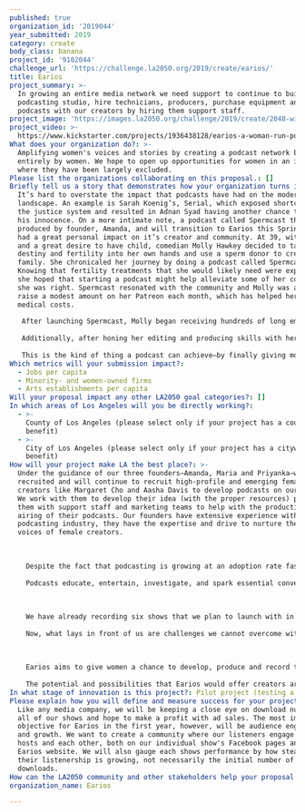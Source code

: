 ```yaml
---
published: true
organization_id: '2019044'
year_submitted: 2019
category: create
body_class: banana
project_id: '9102044'
challenge_url: 'https://challenge.la2050.org/2019/create/earios/'
title: Earios
project_summary: >-
  In growing an entire media network we need support to continue to build out a
  podcasting studio, hire technicians, producers, purchase equipment and develop
  podcasts with our creators by hiring them support staff.
project_image: 'https://images.la2050.org/challenge/2019/create/2048-wide/earios.jpg'
project_video: >-
  https://www.kickstarter.com/projects/1936438128/earios-a-woman-run-podcast-network
What does your organization do?: >-
  Amplifying women's voices and stories by creating a podcast network built
  entirely by women. We hope to open up opportunities for women in an industry
  where they have been largely excluded.
Please list the organizations collaborating on this proposal.: []
Briefly tell us a story that demonstrates how your organization turns inspiration into impact.: >-
  It’s hard to overstate the impact that podcasts have had on the modern media
  landscape. An example is Sarah Koenig’s, Serial, which exposed shortcomings in
  the justice system and resulted in Adnan Syad having another chance to plead
  his innocence. On a more intimate note, a podcast called Spermcast that is
  produced by founder, Amanda, and will transition to Earios this Spring, has
  had a great personal impact on it’s creator and community. At 39, with no man
  and a great desire to have child, comedian Molly Hawkey decided to take her
  destiny and fertility into her own hands and use a sperm donor to create a
  family. She chronicaled her journey by doing a podcast called Spermcast.
  Knowing that fertility treatments that she would likely need were expensive,
  she hoped that starting a podcast might help alleviate some of her cost. And
  she was right. Spermcast resonated with the community and Molly was able to
  raise a modest amount on her Patreon each month, which has helped her with
  medical costs.
   
   After launching Spermcast, Molly began receiving hundreds of long emails from listeners with all of THEIR stories: planning for the future, freezing embryos, miscarriages, inseminations, commiseration, edification...all of this has come from talking about her private conundrum, publicly. Spermcast was featured on the Huffington Post and Washington Post. Molly is currently fielding interest to adapt her podcast into a book and a TV show, while she continues to take steps to make her dream of motherhood come true. 
   
   Additionally, after honing her editing and producing skills with her own podcast, Molly was able to start working as a podcast editor for several other Earios shows. 
   
   This is the kind of thing a podcast can achieve—by finally giving more women an opportunity to use their voices they can tell urgent and necessary stories that otherwise would not see the light of day. While Earios is guaranteed to create jobs for creators and content that would otherwise not be made, this is the ultimate goal: to make something that transcends the medium and makes a real change, sparks a real conversation, creates more jobs.
Which metrics will your submission impact?:
  - Jobs per capita
  - Minority- and women-owned firms
  - Arts establishments per capita
Will your proposal impact any other LA2050 goal categories?: []
In which areas of Los Angeles will you be directly working?:
  - >-
    County of Los Angeles (please select only if your project has a countywide
    benefit)
  - >-
    City of Los Angeles (please select only if your project has a citywide
    benefit)
How will your project make LA the best place?: >-
  Under the guidance of our three founders—Amanda, Maria and Priyanka—we have
  recruited and will continue to recruit high-profile and emerging female
  creators like Margaret Cho and Aasha Davis to develop podcasts on our network.
  We work with them to develop their idea (with the proper resources) provide
  them with support staff and marketing teams to help with the production and
  airing of their podcasts. Our founders have extensive experience with the
  podcasting industry, they have the expertise and drive to nurture the diverse
  voices of female creators. 
   
   
   
    Despite the fact that podcasting is growing at an adoption rate faster than cable television and 42 million Americans listen to podcasts weekly (5x more than go to the movies!) only 22% of podcasts are hosted by women and an additional 11% are co-hosted by women. 44% of podcast listeners are women. The diverse hosts we have already started developing podcasts with bring huge audiences in traditional and social media: the top 10 Earios hosts will have an outreach of over 100 million followers across social media. Earios hopes to become the most influential place for women's voices. 
   
    Podcasts educate, entertain, investigate, and spark essential conversation, but when women’s voices are excluded, only a small portion of experiences are represented. Through Earios, we will not only reach the huge amount of Americans that already listen to podcasts, but we will engage with audiences that have previously been ignored. This network isn’t just about hiring and amplifying women’s voices, it’s also about providing a necessary perspective to a public conversation already taking place on an enormous scale.
   
    
   
    We have already recording six shows that we plan to launch with in Spring of 2019. Over the next few months, we will need to take these six shows into full production with the intention to backlog at least five episodes by end of April. 
   
    Now, what lays in front of us are challenges we cannot overcome without adequate funding: we plan on either acquiring or renting studio space to record and edit the podcasts. We need to hire support staff: Producers, researchers (if necessary), social media, legal and accounting, and marketing experts.
   
   
   
    Earios aims to give women a chance to develop, produce and record their own podcasts in an industry that has largely excluded them. The organization will give women of all colors the opportunity to build careers in all areas of the podcasting industry—from hosting to producing to managing the network, the goal is to offer women a chance to helm their own creations.
   
    The potential and possibilities that Earios would offer creators are endless: Podcasts have gone on to be adopted into award-winning television shows and films, inspired books, and have long acted as launching pads for careers of comedians, journalists and pundits. By lending this kind of platform to women exclusively, Earios will offer a necessary equitable opportunity to create.
In what stage of innovation is this project?: Pilot project (testing a new idea on a small scale to prove feasibility)
Please explain how you will define and measure success for your project.: >-
  Like any media company, we will be keeping a close eye on download numbers for
  all of our shows and hope to make a profit with ad sales. The most important
  objective for Earios in the first year, however, will be audience engagement
  and growth. We want to create a community where our listeners engage with our
  hosts and each other, both on our individual show's Facebook pages and on the
  Earios website. We will also gauge each shows performance by how steadily
  their listenership is growing, not necessarily the initial number of
  downloads.
How can the LA2050 community and other stakeholders help your proposal succeed?: []
organization_name: Earios

---
```


